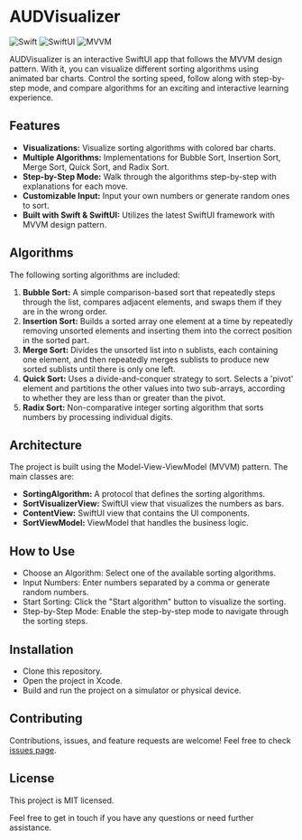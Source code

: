 # AUDVisualizer

![Swift](https://img.shields.io/badge/-Swift-FA7343?style=flat-square&logo=swift&logoColor=white)
![SwiftUI](https://img.shields.io/badge/-SwiftUI-black?style=flat-square&logo=swift&logoColor=white)
![MVVM](https://img.shields.io/badge/-MVVM-blue?style=flat-square)


AUDVisualizer is an interactive SwiftUI app that follows the MVVM design pattern. With it, you can visualize different sorting algorithms using animated bar charts. Control the sorting speed, follow along with step-by-step mode, and compare algorithms for an exciting and interactive learning experience.

## Features

- **Visualizations:** Visualize sorting algorithms with colored bar charts.
- **Multiple Algorithms:** Implementations for Bubble Sort, Insertion Sort, Merge Sort, Quick Sort, and Radix Sort.
- **Step-by-Step Mode:** Walk through the algorithms step-by-step with explanations for each move.
- **Customizable Input:** Input your own numbers or generate random ones to sort.
- **Built with Swift & SwiftUI:** Utilizes the latest SwiftUI framework with MVVM design pattern.

## Algorithms

The following sorting algorithms are included:

1. **Bubble Sort:** A simple comparison-based sort that repeatedly steps through the list, compares adjacent elements, and swaps them if they are in the wrong order.
2. **Insertion Sort:** Builds a sorted array one element at a time by repeatedly removing unsorted elements and inserting them into the correct position in the sorted part.
3. **Merge Sort:** Divides the unsorted list into n sublists, each containing one element, and then repeatedly merges sublists to produce new sorted sublists until there is only one left.
4. **Quick Sort:** Uses a divide-and-conquer strategy to sort. Selects a 'pivot' element and partitions the other values into two sub-arrays, according to whether they are less than or greater than the pivot.
5. **Radix Sort:** Non-comparative integer sorting algorithm that sorts numbers by processing individual digits.

## Architecture

The project is built using the Model-View-ViewModel (MVVM) pattern. The main classes are:
- **SortingAlgorithm:** A protocol that defines the sorting algorithms.
- **SortVisualizerView:** SwiftUI view that visualizes the numbers as bars.
- **ContentView:** SwiftUI view that contains the UI components.
- **SortViewModel:** ViewModel that handles the business logic.

## How to Use

- Choose an Algorithm: Select one of the available sorting algorithms.
- Input Numbers: Enter numbers separated by a comma or generate random numbers.
- Start Sorting: Click the "Start algorithm" button to visualize the sorting.
- Step-by-Step Mode: Enable the step-by-step mode to navigate through the sorting steps.

## Installation

- Clone this repository.
- Open the project in Xcode.
- Build and run the project on a simulator or physical device.

## Contributing

Contributions, issues, and feature requests are welcome! Feel free to check [issues page](https://github.com/1xxn/AUDVisualizer/issues).

## License

This project is MIT licensed.

Feel free to get in touch if you have any questions or need further assistance.

